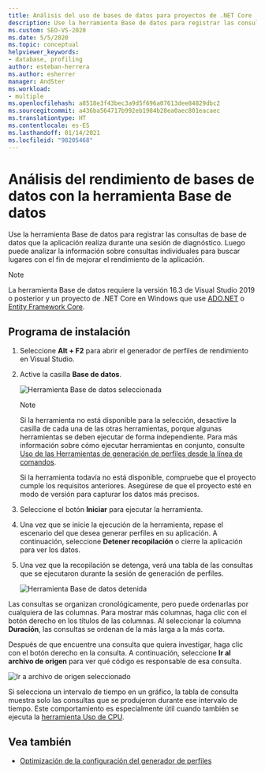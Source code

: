 ```yaml
---
title: Análisis del uso de bases de datos para proyectos de .NET Core | Microsoft Docs
description: Use la herramienta Base de datos para registrar las consultas de base de datos de su aplicación y, después, analizarlas para buscar formas de mejorar el rendimiento.
ms.custom: SEO-VS-2020
ms.date: 5/5/2020
ms.topic: conceptual
helpviewer_keywords:
- database, profiling
author: esteban-herrera
ms.author: esherrer
manager: AndSter
ms.workload:
- multiple
ms.openlocfilehash: a8518e3f43bec3a9d5f696a07613dee84829dbc2
ms.sourcegitcommit: a436ba564717b992eb1984b28ea0aec801eacaec
ms.translationtype: HT
ms.contentlocale: es-ES
ms.lasthandoff: 01/14/2021
ms.locfileid: "98205468"
---
```

# <a name="analyze-database-performance-using-the-database-tool"></a>Análisis del rendimiento de bases de datos con la herramienta Base de datos

Use la herramienta Base de datos para registrar las consultas de base de datos que la aplicación realiza durante una sesión de diagnóstico. Luego puede analizar la información sobre consultas individuales para buscar lugares con el fin de mejorar el rendimiento de la aplicación.

> [!NOTE]
> La herramienta Base de datos requiere la versión 16.3 de Visual Studio 2019 o posterior y un proyecto de .NET Core en Windows que use [ADO.NET]( https://docs.microsoft.com/dotnet/framework/data/adonet/ado-net-overview) o [Entity Framework Core](/ef/core/).

## <a name="setup"></a>Programa de instalación

1. Seleccione **Alt + F2** para abrir el generador de perfiles de rendimiento en Visual Studio.

1. Active la casilla **Base de datos**.

   ![Herramienta Base de datos seleccionada](./media/db-launch.png "Herramienta Base de datos seleccionada")

   > [!NOTE]
   > Si la herramienta no está disponible para la selección, desactive la casilla de cada una de las otras herramientas, porque algunas herramientas se deben ejecutar de forma independiente. Para más información sobre cómo ejecutar herramientas en conjunto, consulte [Uso de las Herramientas de generación de perfiles desde la línea de comandos](../profiling/using-the-profiling-tools-from-the-command-line.md).
   >
   > Si la herramienta todavía no está disponible, compruebe que el proyecto cumple los requisitos anteriores. Asegúrese de que el proyecto esté en modo de versión para capturar los datos más precisos.

1. Seleccione el botón **Iniciar** para ejecutar la herramienta.

1. Una vez que se inicie la ejecución de la herramienta, repase el escenario del que desea generar perfiles en su aplicación. A continuación, seleccione **Detener recopilación** o cierre la aplicación para ver los datos.

1. Una vez que la recopilación se detenga, verá una tabla de las consultas que se ejecutaron durante la sesión de generación de perfiles.

   ![Herramienta Base de datos detenida](./media/db-after.png "Herramienta Base de datos detenida")

Las consultas se organizan cronológicamente, pero puede ordenarlas por cualquiera de las columnas. Para mostrar más columnas, haga clic con el botón derecho en los títulos de las columnas. Al seleccionar la columna **Duración**, las consultas se ordenan de la más larga a la más corta.

Después de que encuentre una consulta que quiera investigar, haga clic con el botón derecho en la consulta. A continuación, seleccione **Ir al archivo de origen** para ver qué código es responsable de esa consulta.

![Ir a archivo de origen seleccionado](./media/db-gotosource.png "Ir a archivo de origen seleccionado")

Si selecciona un intervalo de tiempo en un gráfico, la tabla de consulta muestra solo las consultas que se produjeron durante ese intervalo de tiempo. Este comportamiento es especialmente útil cuando también se ejecuta la [herramienta Uso de CPU](./cpu-usage.md?view=vs-2019&preserve-view=true).

## <a name="see-also"></a>Vea también

- [Optimización de la configuración del generador de perfiles](../profiling/optimize-profiler-settings.md)